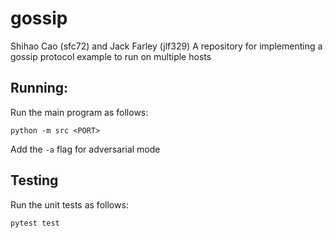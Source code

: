 # gossip
Shihao Cao (sfc72) and Jack Farley (jlf329)
A repository for implementing a gossip protocol example to run on multiple hosts

## Running:
Run the main program as follows:
```
python -m src <PORT>
```

Add the `-a` flag for adversarial mode

## Testing
Run the unit tests as follows:
```
pytest test
```